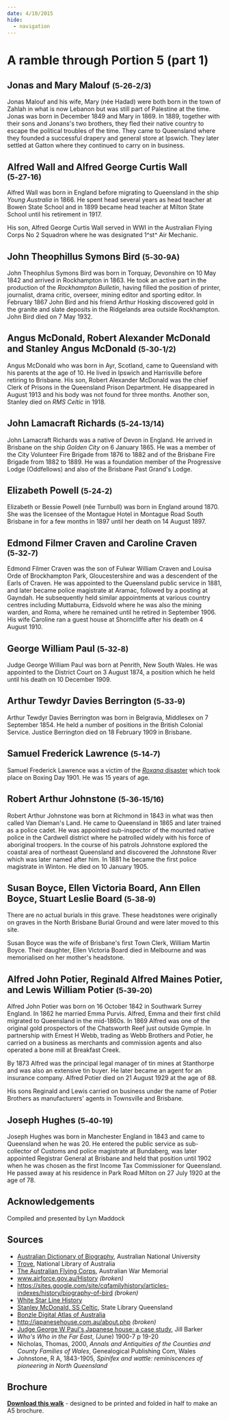 ```yaml
---
date: 4/10/2015
hide:
  - navigation
---
```


# A ramble through Portion 5 (part 1)  

<!--
Introduction

???+ directions "Directions" 

    Starting point
    Walking directions to first headstone... is the grave of...
    
    ![](../assets/404.png){ width="15%" }
-->

## Jonas and Mary Malouf <small>(5‑26‑2/3)</small>

Jonas Malouf and his wife, Mary (née Hadad) were both born in the town of Zahlah in what is now Lebanon but was still part of Palestine at the time. Jonas was born in December 1849 and Mary in 1869. In 1889, together with their sons and Jonans's two brothers, they fled their native country to escape the political troubles of the time. They came to Queensland where they founded a successful drapery and general store at Ipswich. They later settled at Gatton where they continued to carry on in business. 
 
<!--
??? directions "Directions" 

    Walking directions to next headstone... is the grave of...
    
    ![](../assets/404.png){ width="15%" }
-->

## Alfred Wall and Alfred George Curtis Wall <small>(5‑27‑16)</small>

Alfred Wall was born in England before migrating to Queensland in the ship *Young Australia* in 1866. He spent head several years as head teacher at Bowen State School and in 1899 became head teacher at Milton State School until his retirement in 1917.

His son, Alfred George Curtis Wall served in WWI in the Australian Flying Corps No 2 Squadron where he was designated 1^st^ Air Mechanic.

## John Theophillus Symons Bird <small>(5‑30‑9A)</small>

John Theophilus Symons Bird was born in Torquay, Devonshire on 10 May 1842 and arrived in Rockhampton in 1863. He took an active part in the production of the *Rockhampton Bulletin*, having filled the position of printer, journalist, drama critic, overseer, mining editor and sporting editor. In February 1867 John Bird and his friend Arthur Hosking discovered gold in the granite and slate deposits in the Ridgelands area outside Rockhampton. John Bird died on 7 May 1932.

## Angus McDonald, Robert Alexander McDonald and Stanley Angus McDonald <small>(5‑30‑1/2)</small>

Angus McDonald who was born in Ayr, Scotland, came to Queensland with his parents at the age of 10. He lived in Ipswich and Harrisville before retiring to Brisbane. His son, Robert Alexander McDonald was the chief Clerk of Prisons in the Queensland Prison Department. He disappeared in August 1913 and his body was not found for three months. Another son, Stanley died on *RMS Celtic* in 1918.

## John Lamacraft Richards <small>(5‑24‑13/14)</small>

John Lamacraft Richards was a native of Devon in England. He arrived in Brisbane on the ship *Golden City* on 6 January 1865. He was a member of the City Volunteer Fire Brigade from 1876 to 1882 and of the Brisbane Fire Brigade from 1882 to 1889. He was a foundation member of the Progressive Lodge (Oddfellows) and also of the Brisbane Past Grand's Lodge.

## Elizabeth Powell <small>(5‑24‑2)</small>

Elizabeth or Bessie Powell (née Turnbull) was born in England around 1870. She was the licensee of the Montague Hotel in Montague Road South Brisbane in for a few months in 1897 until her death on 14 August 1897. 

## Edmond Filmer Craven and Caroline Craven <small>(5‑32‑7)</small>

Edmond Filmer Craven was the son of Fulwar William Craven and Louisa Orde of Brockhampton Park, Gloucestershire and was a descendent of the Earls of Craven. He was appointed to the Queensland public service in 1881, and later became police magistrate at Aramac, followed by a posting at Gayndah. He subsequently held similar appointments at various country centres including Muttaburra, Eidsvold where he was also the mining warden, and Roma, where he remained until he retired in September 1906. His wife Caroline ran a guest house at Shorncliffe after his death on 4 August 1910.

## George William Paul <small>(5‑32‑8)</small>

Judge George William Paul was born at Penrith, New South Wales. He was appointed to the District Court on 3 August 1874, a position which he held until his death on 10 December 1909.

## Arthur Tewdyr Davies Berrington <small>(5‑33‑9)</small>

Arthur Tewdyr Davies Berrington was born in Belgravia, Middlesex on 7 September 1854. He held a number of positions in the British Colonial Service. Justice Berrington died on 18 February 1909 in Brisbane. 

## Samuel Frederick Lawrence <small>(5‑14‑7)</small>

Samuel Frederick Lawrence was a victim of the [*Roxana* disaster](https://trove.nla.gov.au/newspaper/article/173378003) which took place on Boxing Day 1901. He was 15 years of age.

## Robert Arthur Johnstone <small>(5‑36‑15/16)</small>

Robert Arthur Johnstone was born at Richmond in 1843 in what was then called Van Dieman's Land. He came to Queensland in 1865 and later trained as a police cadet. He was appointed sub-inspector of the mounted native police in the Cardwell district where he patrolled widely with his force of aboriginal troopers. In the course of his patrols Johnstone explored the coastal area of northeast Queensland and discovered the Johnstone River which was later named after him. In 1881 he became the first police magistrate in Winton. He died on 10 January 1905.

## Susan Boyce, Ellen Victoria Board, Ann Ellen Boyce, Stuart Leslie Board <small>(5‑38‑9)</small>

There are no actual burials in this grave. These headstones were originally on graves in the North Brisbane Burial Ground and were later moved to this site. 

Susan Boyce was the wife of Brisbane's first Town Clerk, William Martin Boyce. Their daughter, Ellen Victoria Board died in Melbourne and was memorialised on her mother's headstone.

## Alfred John Potier, Reginald Alfred Maines Potier, and Lewis William Potier <small>(5‑39‑20)</small>

Alfred John Potier was born on 16 October 1842 in Southwark Surrey England. In 1862 he married Emma Purvis. Alfred, Emma and their first child migrated to Queensland in the mid-1860s. In 1869 Alfred was one of the original gold prospectors of the Chatsworth Reef just outside Gympie. In partnership with Ernest H Webb, trading as Webb Brothers and Potier, he carried on a business as merchants and commission agents and also operated a bone mill at Breakfast Creek. 

By 1873 Alfred was the principal legal manager of tin mines at Stanthorpe and was also an extensive tin buyer. He later became an agent for an insurance company. Alfred Potier died on 21 August 1929 at the age of 88.

His sons Reginald and Lewis carried on business under the name of Potier Brothers as manufacturers' agents in Townsville and Brisbane.

## Joseph Hughes <small>(5‑40‑19)</small>

Joseph Hughes was born in Manchester England in 1843 and came to Queensland when he was 20. He entered the public service as sub-collector of Customs and police magistrate at Bundaberg, was later appointed Registrar General at Brisbane and held that position until 1902 when he was chosen as the first Income Tax Commissioner for Queensland. He passed away at his residence in Park Road Milton on 27 July 1920 at the age of 78.

## Acknowledgements

Compiled and presented by Lyn Maddock

## Sources

- [Australian Dictionary of Biography](https://adb.anu.edu.au), Australian National University
- [Trove](https://trove.nla.gov.au), National Library of Australia
- [The Australian Flying Corps](https://www.awm.gov.au/articles/first-world-war-flying), Australian War Memorial
- www.airforce.gov.au/History *(broken)*
- https://sites.google.com/site/cqfamilyhistory/articles-indexes/history/biography-of-bird *(broken)*
- [White Star Line History](https://www.whitestarhistory.com/celtic)
- [Stanley McDonald, SS Celtic](https://blogs.slq.qld.gov.au/ww1/2015/07/11/stanley-mcdonald-ss-celtic/), State Library Queensland
- [Bonzle Digital Atlas of Australia](http://www.bonzle.com/)
- http://japanesehouse.com.au/about.php *(broken)*
- [Judge George W Paul's Japanese house: a case study](https://eprints.qut.edu.au/46533/), Jill Barker
- *Who's Who in the Far East*, (June) 1900-7 p 19-20
- Nicholas, Thomas, 2000, *Annals and Antiquities of the Counties and County Families of Wales*, Genealogical Publishing Com, Wales
- Johnstone, R A, 1843-1905, *Spinifex and wattle: reminiscences of pioneering in North Queensland* 

<div class="noprint" markdown="1">

## Brochure

**[Download this walk](../assets/guides/portion5-part1.pdf)** - designed to be printed and folded in half to make an A5 brochure.

</div>
